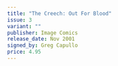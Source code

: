 ```yaml
---
title: "The Creech: Out For Blood"
issue: 3
variant: ""
publisher: Image Comics
release_date: Nov 2001
signed_by: Greg Capullo
price: 4.95
---
```

